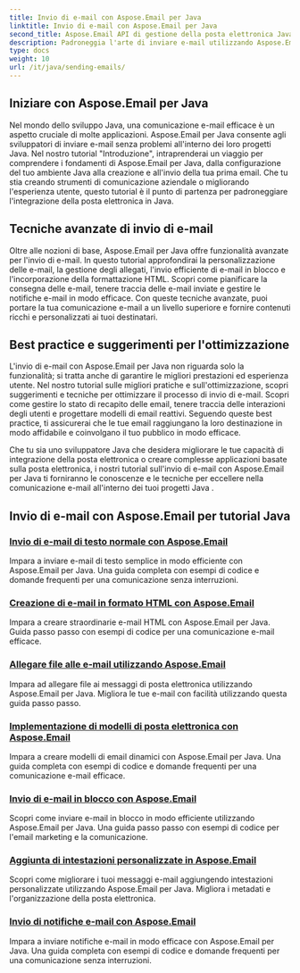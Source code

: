 ```yaml
---
title: Invio di e-mail con Aspose.Email per Java
linktitle: Invio di e-mail con Aspose.Email per Java
second_title: Aspose.Email API di gestione della posta elettronica Java
description: Padroneggia l'arte di inviare e-mail utilizzando Aspose.Email per Java con questi tutorial completi. Impara a creare e inviare e-mail senza sforzo.
type: docs
weight: 10
url: /it/java/sending-emails/
---
```



## Iniziare con Aspose.Email per Java

Nel mondo dello sviluppo Java, una comunicazione e-mail efficace è un aspetto cruciale di molte applicazioni. Aspose.Email per Java consente agli sviluppatori di inviare e-mail senza problemi all'interno dei loro progetti Java. Nel nostro tutorial "Introduzione", intraprenderai un viaggio per comprendere i fondamenti di Aspose.Email per Java, dalla configurazione del tuo ambiente Java alla creazione e all'invio della tua prima email. Che tu stia creando strumenti di comunicazione aziendale o migliorando l'esperienza utente, questo tutorial è il punto di partenza per padroneggiare l'integrazione della posta elettronica in Java.

## Tecniche avanzate di invio di e-mail

Oltre alle nozioni di base, Aspose.Email per Java offre funzionalità avanzate per l'invio di e-mail. In questo tutorial approfondirai la personalizzazione delle e-mail, la gestione degli allegati, l'invio efficiente di e-mail in blocco e l'incorporazione della formattazione HTML. Scopri come pianificare la consegna delle e-mail, tenere traccia delle e-mail inviate e gestire le notifiche e-mail in modo efficace. Con queste tecniche avanzate, puoi portare la tua comunicazione e-mail a un livello superiore e fornire contenuti ricchi e personalizzati ai tuoi destinatari.

## Best practice e suggerimenti per l'ottimizzazione

L'invio di e-mail con Aspose.Email per Java non riguarda solo la funzionalità; si tratta anche di garantire le migliori prestazioni ed esperienza utente. Nel nostro tutorial sulle migliori pratiche e sull'ottimizzazione, scopri suggerimenti e tecniche per ottimizzare il processo di invio di e-mail. Scopri come gestire lo stato di recapito delle email, tenere traccia delle interazioni degli utenti e progettare modelli di email reattivi. Seguendo queste best practice, ti assicurerai che le tue email raggiungano la loro destinazione in modo affidabile e coinvolgano il tuo pubblico in modo efficace.

Che tu sia uno sviluppatore Java che desidera migliorare le tue capacità di integrazione della posta elettronica o creare complesse applicazioni basate sulla posta elettronica, i nostri tutorial sull'invio di e-mail con Aspose.Email per Java ti forniranno le conoscenze e le tecniche per eccellere nella comunicazione e-mail all'interno dei tuoi progetti Java .

## Invio di e-mail con Aspose.Email per tutorial Java
### [Invio di e-mail di testo normale con Aspose.Email](./sending-plain-text-emails/)
Impara a inviare e-mail di testo semplice in modo efficiente con Aspose.Email per Java. Una guida completa con esempi di codice e domande frequenti per una comunicazione senza interruzioni.
### [Creazione di e-mail in formato HTML con Aspose.Email](./creating-html-formatted-emails/)
Impara a creare straordinarie e-mail HTML con Aspose.Email per Java. Guida passo passo con esempi di codice per una comunicazione e-mail efficace.
### [Allegare file alle e-mail utilizzando Aspose.Email](./attaching-files-to-emails-using-aspose-email/)
Impara ad allegare file ai messaggi di posta elettronica utilizzando Aspose.Email per Java. Migliora le tue e-mail con facilità utilizzando questa guida passo passo.
### [Implementazione di modelli di posta elettronica con Aspose.Email](./implementing-email-templates/)
Impara a creare modelli di email dinamici con Aspose.Email per Java. Una guida completa con esempi di codice e domande frequenti per una comunicazione e-mail efficace.
### [Invio di e-mail in blocco con Aspose.Email](./bulk-email-sending/)
Scopri come inviare e-mail in blocco in modo efficiente utilizzando Aspose.Email per Java. Una guida passo passo con esempi di codice per l'email marketing e la comunicazione.
### [Aggiunta di intestazioni personalizzate in Aspose.Email](./adding-custom-headers-in-aspose-email/)
Scopri come migliorare i tuoi messaggi e-mail aggiungendo intestazioni personalizzate utilizzando Aspose.Email per Java. Migliora i metadati e l'organizzazione della posta elettronica.
### [Invio di notifiche e-mail con Aspose.Email](./sending-email-notifications/)
Impara a inviare notifiche e-mail in modo efficace con Aspose.Email per Java. Una guida completa con esempi di codice e domande frequenti per una comunicazione senza interruzioni.